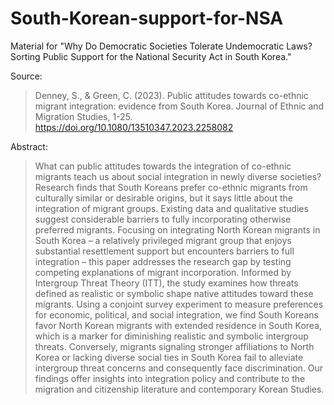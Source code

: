 # South-Korean-support-for-NSA
Material for "Why Do Democratic Societies Tolerate Undemocratic Laws? Sorting Public Support for the National Security Act in South Korea."

Source:
>Denney, S., & Green, C. (2023). Public attitudes towards co-ethnic migrant integration: evidence from South Korea. Journal of Ethnic and Migration Studies, 1-25. https://doi.org/10.1080/13510347.2023.2258082

Abstract:
>What can public attitudes towards the integration of co-ethnic migrants teach us about social integration in newly diverse societies? Research finds that South Koreans prefer co-ethnic migrants from culturally similar or desirable origins, but it says little about the integration of migrant groups. Existing data and qualitative studies suggest considerable barriers to fully incorporating otherwise preferred migrants. Focusing on integrating North Korean migrants in South Korea – a relatively privileged migrant group that enjoys substantial resettlement support but encounters barriers to full integration – this paper addresses the research gap by testing competing explanations of migrant incorporation. Informed by Intergroup Threat Theory (ITT), the study examines how threats defined as realistic or symbolic shape native attitudes toward these migrants. Using a conjoint survey experiment to measure preferences for economic, political, and social integration, we find South Koreans favor North Korean migrants with extended residence in South Korea, which is a marker for diminishing realistic and symbolic intergroup threats. Conversely, migrants signaling stronger affiliations to North Korea or lacking diverse social ties in South Korea fail to alleviate intergroup threat concerns and consequently face discrimination. Our findings offer insights into integration policy and contribute to the migration and citizenship literature and contemporary Korean Studies.
